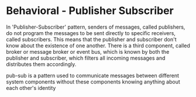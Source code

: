 # Behavioral - Publisher Subscriber

In 'Publisher-Subscriber' pattern, senders of messages, called publishers, do not program the messages to be sent directly to specific receivers, called subscribers.
This means that the publisher and subscriber don't know about the existence of one another. There is a third component, called broker or message broker or event bus, which is known by both the publisher and subscriber, which filters all incoming messages and distributes them accordingly.

pub-sub is a pattern used to communicate messages between different system components without these components knowing anything about each other's identity
